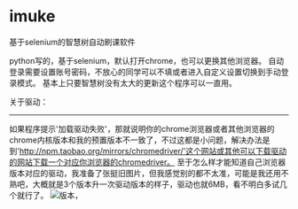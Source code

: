 # imuke
基于selenium的智慧树自动刷课软件

python写的，基于selenium，默认打开chrome，也可以更换其他浏览器。
自动登录需要设置账号密码，不放心的同学可以不填或者进入自定义设置切换到手动登录模式。
基本上只要智慧树没有太大的更新这个程序可以一直用。

关于驱动：

---
如果程序提示'加载驱动失败'，那就说明你的chrome浏览器或者其他浏览器的chrome内核版本和我的预置版本不一致了，不过这都是小问题，解决办法是到'http://npm.taobao.org/mirrors/chromedriver/'这个网站或其他可以下载驱动的网站下载一个对应你浏览器的chromedriver。
至于怎么样才能知道自己浏览器版本对应的驱动，我准备了张挺旧图片，但我感觉别的都不太准，可能是我还用不熟吧，大概就是3个版本升一次驱动版本的样子，驱动也就6MB，看不明白多试几个就行了。
![版本](https://user-images.githubusercontent.com/33678058/46445414-63a5a280-c7a9-11e8-9b0d-a6183444b2f7.png)，
